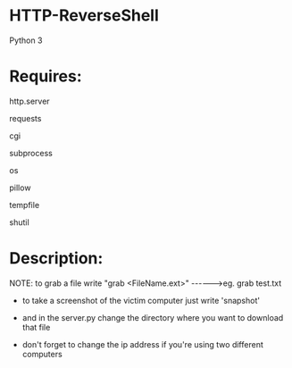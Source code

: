 # HTTP-ReverseShell

Python 3

# Requires:	

http.server

requests

cgi

subprocess

os

pillow

tempfile

shutil

# Description:

NOTE: to grab a file write "grab <FileName.ext>"  ------>eg. grab test.txt

- to take a screenshot of the victim computer just write 'snapshot' 

- and in the server.py change the directory where you want to download that file

- don't forget to change the ip address  if you're using two different computers 
